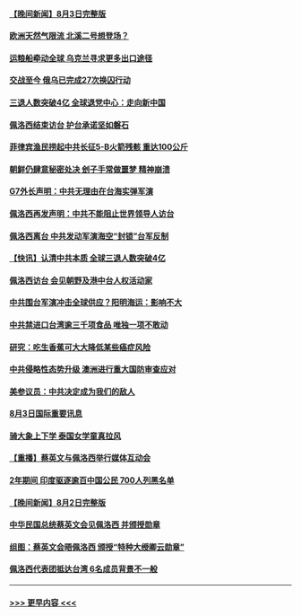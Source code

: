#### [【晚间新闻】8月3日完整版](../pages/prog202/a103494315.md?t=08041101) 
#### [欧洲天然气限流 北溪二号想登场？](../pages/prog202/a103494181.md?t=08041101) 
#### [运粮船牵动全球 乌克兰寻求更多出口途径](../pages/prog202/a103494178.md?t=08041101) 
#### [交战至今 俄乌已完成27次换囚行动](../pages/prog202/a103494176.md?t=08041101) 
#### [三退人数突破4亿 全球退党中心：走向新中国](../pages/prog202/a103494187.md?t=08041101) 
#### [佩洛西结束访台 护台承诺坚如磐石](../pages/prog202/a103494174.md?t=08041101) 
#### [菲律宾渔民捞起中共长征5-B火箭残骸 重达100公斤](../pages/prog202/a103494129.md?t=08041101) 
#### [朝鲜仍肆意秘密处决 刽子手常做噩梦 精神崩溃](../pages/prog202/a103494124.md?t=08041101) 
#### [G7外长声明：中共无理由在台海实弹军演](../pages/prog202/a103494067.md?t=08041101) 
#### [佩洛西再发声明：中共不能阻止世界领导人访台](../pages/prog202/a103494001.md?t=08041101) 
#### [佩洛西离台 中共发动军演海空“封锁”台军反制](../pages/prog202/a103494007.md?t=08041101) 
#### [【快讯】认清中共本质 全球三退人数突破4亿](../pages/prog202/a103494011.md?t=08041101) 
#### [佩洛西访台 会见朝野及港中台人权活动家](../pages/prog202/a103494005.md?t=08041101) 
#### [中共围台军演冲击全球供应？阳明海运：影响不大](../pages/prog202/a103493894.md?t=08041101) 
#### [中共禁进口台湾逾三千项食品 唯独一项不敢动](../pages/prog202/a103493829.md?t=08041101) 
#### [研究：吃生香蕉可大大降低某些癌症风险](../pages/prog202/a103493729.md?t=08041101) 
#### [中共侵略性态势升级 澳洲进行重大国防审查应对](../pages/prog202/a103493733.md?t=08041101) 
#### [美参议员：中共决定成为我们的敌人](../pages/prog202/a103493739.md?t=08041101) 
#### [8月3日国际重要讯息](../pages/prog202/a103493741.md?t=08041101) 
#### [骑大象上下学 泰国女学童真拉风](../pages/prog202/a103493623.md?t=08041101) 
#### [【重播】蔡英文与佩洛西举行媒体互动会](../pages/prog202/a103493186.md?t=08041101) 
#### [2年期间 印度驱逐逾百中国公民 700人列黑名单](../pages/prog202/a103493594.md?t=08041101) 
#### [【晚间新闻】8月2日完整版](../pages/prog202/a103493468.md?t=08041101) 
#### [中华民国总统蔡英文会见佩洛西 并颁授勋章](../pages/prog202/a103493486.md?t=08041101) 
#### [组图：蔡英文会晤佩洛西 颁授“特种大绶卿云勋章”](../pages/prog202/a103493509.md?t=08041101) 
#### [佩洛西代表团抵达台湾 6名成员背景不一般](../pages/prog202/a103493520.md?t=08041101) 

----
#### [ >>> 更早内容 <<< ](../indexes/prog202-earlier.md)
